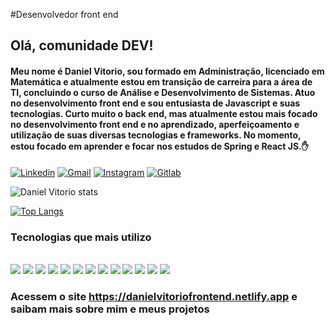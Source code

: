 #Desenvolvedor front end

## Olá, comunidade DEV!

#### Meu nome é Daniel Vitorio, sou formado em Administração, licenciado em Matemática e atualmente estou em transição de carreira para a área de TI, concluindo o curso de Análise e Desenvolvimento de Sistemas. Atuo no desenvolvimento front end e sou entusiasta de Javascript e suas tecnologias. Curto muito o back end, mas atualmente estou mais focado no desenvolvimento front end e no aprendizado, aperfeiçoamento e utilização de suas diversas tecnologias e frameworks. No momento, estou focado em aprender e focar nos estudos de Spring e React JS.✋

[![Linkedin](https://img.shields.io/badge/LinkedIn-0077B5?style=for-the-badge&logo=linkedin&logoColor=white)](https://www.linkedin.com/in/danielvitorio/)
[![Gmail](https://img.shields.io/badge/Gmail-D14836?style=for-the-badge&logo=gmail&logoColor=white)](https://dvitorio2@gmail.com/)
[![Instagram](https://img.shields.io/badge/Instagram-E4405F?style=for-the-badge&logo=instagram&logoColor=white)](https://instagram.com/dvitorio_frontend/)
[![Gitlab](https://img.shields.io/badge/GitLab-330F63?style=for-the-badge&logo=gitlab&logoColor=white)](https://gitlab.com/dvito1/daniel-vitorio)


![Daniel Vitorio stats](https://github-readme-stats.vercel.app/api?username=dvitorio&show_icons=true&theme=dark)

[![Top Langs](https://github-readme-stats.vercel.app/api/top-langs/?username=dvitorio&langs_count=10)](https://github.com/dvitorio/github-readme-stats)


### Tecnologias que mais utilizo

<div style="display: inline_block"></br>
    <img src="https://img.shields.io/badge/HTML5-E34F26?style=for-the-badge&logo=html5&logoColor=white"/>
    <img src="https://img.shields.io/badge/CSS3-1572B6?style=for-the-badge&logo=css3&logoColor=white"/>
    <img src="https://img.shields.io/badge/JavaScript-F7DF1E?style=for-the-badge&logo=javascript&logoColor=black"/>
    <img src="https://img.shields.io/badge/React-20232A?style=for-the-badge&logo=react&logoColor=61DAFB"/>
    <img src="https://img.shields.io/badge/Bootstrap-563D7C?style=for-the-badge&logo=bootstrap&logoColor=white"/>
    <img src="https://img.shields.io/badge/Node.js-43853D?style=for-the-badge&logo=node.js&logoColor=white"/>
    <img src="https://img.shields.io/badge/php-%23777BB4.svg?style=for-the-badge&logo=php&logoColor=white"/>
    <img src="https://img.shields.io/badge/Java-ED8B00?style=for-the-badge&logo=java&logoColor=white"/>
    <img src="https://img.shields.io/badge/Spring-6DB33F?style=for-the-badge&logo=spring&logoColor=white"/>
    <img src="https://img.shields.io/badge/Markdown-000000?style=for-the-badge&logo=markdown&logoColor=white"/>
    <img src="https://img.shields.io/badge/Netlify-00C7B7?style=for-the-badge&logo=netlify&logoColor=white"/>
    <img src="https://img.shields.io/badge/MySQL-00000F?style=for-the-badge&logo=mysql&logoColor=white"/> 
    <img src="https://img.shields.io/badge/C-00599C?style=for-the-badge&logo=c&logoColor=white"/>
</div>

### Acessem o site https://danielvitoriofrontend.netlify.app e saibam mais sobre mim e meus projetos

